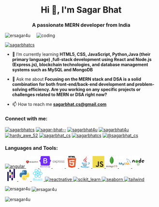 <h1 align="center">Hi 👋, I'm Sagar Bhat</h1>
<h3 align="center">A passionate MERN developer from India</h3>
<img align="right" alt="coding" width="400" src="https://www.google.com/imgres?q=github%20animated%20coding%20gif&imgurl=https%3A%2F%2Fraw.githubusercontent.com%2Fpunitkmryh%2Fpunitkmryh%2Fmaster%2FDeveloper.gif&imgrefurl=https%3A%2F%2Fgithub.com%2FSiddheshShinde-tech%2FSiddheshShinde-tech&docid=DGJw4GBn1VHItM&tbnid=zhjSEq0Xd_DH7M&vet=12ahUKEwjvgMX4jpOJAxW2p1YBHenyOV8QM3oECGYQAA..i&w=680&h=428&hcb=2&ved=2ahUKEwjvgMX4jpOJAxW2p1YBHenyOV8QM3oECGYQAA![image](https://github.com/user-attachments/assets/9cc60cbf-b342-42d8-a065-9008c01dc787)
">


<p align="left"> <img src="https://komarev.com/ghpvc/?username=ersagar4u&label=Profile%20views&color=0e75b6&style=flat" alt="ersagar4u" /> </p>

<p align="left"> <a href="https://twitter.com/sagarbhatcs" target="blank"><img src="https://img.shields.io/twitter/follow/sagarbhatcs?logo=twitter&style=for-the-badge" alt="sagarbhatcs" /></a> </p>

- 🌱 I’m currently learning **HTML5, CSS, JavaScript, Python,Java (their primary language) ,full-stack development using React and Node.js (Express.js), blockchain technologies, and database management systems such as MySQL and MongoDB**

- 💬 Ask me about **Focusing on the MERN stack and DSA is a solid combination for both front-end/back-end development and problem-solving efficiency. Are you working on any specific projects or challenges related to MERN or DSA right now?**

- 📫 How to reach me **sagarbhat.cs@gmail.com**

<h3 align="left">Connect with me:</h3>
<p align="left">
<a href="https://twitter.com/sagarbhatcs" target="blank"><img align="center" src="https://raw.githubusercontent.com/rahuldkjain/github-profile-readme-generator/master/src/images/icons/Social/twitter.svg" alt="sagarbhatcs" height="30" width="40" /></a>
<a href="https://linkedin.com/in/sagar-bhat--" target="blank"><img align="center" src="https://raw.githubusercontent.com/rahuldkjain/github-profile-readme-generator/master/src/images/icons/Social/linked-in-alt.svg" alt="sagar-bhat--" height="30" width="40" /></a>
<a href="https://stackoverflow.com/users/sagarbhat4u" target="blank"><img align="center" src="https://raw.githubusercontent.com/rahuldkjain/github-profile-readme-generator/master/src/images/icons/Social/stack-overflow.svg" alt="sagarbhat4u" height="30" width="40" /></a>
<a href="https://instagram.com/sagarbhat4u" target="blank"><img align="center" src="https://raw.githubusercontent.com/rahuldkjain/github-profile-readme-generator/master/src/images/icons/Social/instagram.svg" alt="sagarbhat4u" height="30" width="40" /></a>
<a href="https://www.codechef.com/users/hardy_awe_52" target="blank"><img align="center" src="https://cdn.jsdelivr.net/npm/simple-icons@3.1.0/icons/codechef.svg" alt="hardy_awe_52" height="30" width="40" /></a>
<a href="https://www.hackerrank.com/sagarbhat_cs" target="blank"><img align="center" src="https://raw.githubusercontent.com/rahuldkjain/github-profile-readme-generator/master/src/images/icons/Social/hackerrank.svg" alt="sagarbhat_cs" height="30" width="40" /></a>
<a href="https://www.leetcode.com/sagarbhatcs" target="blank"><img align="center" src="https://raw.githubusercontent.com/rahuldkjain/github-profile-readme-generator/master/src/images/icons/Social/leet-code.svg" alt="sagarbhatcs" height="30" width="40" /></a>
<a href="https://www.hackerearth.com/@sagarbhat_cs" target="blank"><img align="center" src="https://raw.githubusercontent.com/rahuldkjain/github-profile-readme-generator/master/src/images/icons/Social/hackerearth.svg" alt="@sagarbhat_cs" height="30" width="40" /></a>
</p>

<h3 align="left">Languages and Tools:</h3>
<p align="left"> <a href="https://angular.io" target="_blank" rel="noreferrer"> <img src="https://angular.io/assets/images/logos/angular/angular.svg" alt="angular" width="40" height="40"/> </a> <a href="https://angular.io" target="_blank" rel="noreferrer"> <img src="https://raw.githubusercontent.com/devicons/devicon/master/icons/angularjs/angularjs-original-wordmark.svg" alt="angularjs" width="40" height="40"/> </a> <a href="https://getbootstrap.com" target="_blank" rel="noreferrer"> <img src="https://raw.githubusercontent.com/devicons/devicon/master/icons/bootstrap/bootstrap-plain-wordmark.svg" alt="bootstrap" width="40" height="40"/> </a> <a href="https://expressjs.com" target="_blank" rel="noreferrer"> <img src="https://raw.githubusercontent.com/devicons/devicon/master/icons/express/express-original-wordmark.svg" alt="express" width="40" height="40"/> </a> <a href="https://www.w3.org/html/" target="_blank" rel="noreferrer"> <img src="https://raw.githubusercontent.com/devicons/devicon/master/icons/html5/html5-original-wordmark.svg" alt="html5" width="40" height="40"/> </a> <a href="https://www.java.com" target="_blank" rel="noreferrer"> <img src="https://raw.githubusercontent.com/devicons/devicon/master/icons/java/java-original.svg" alt="java" width="40" height="40"/> </a> <a href="https://developer.mozilla.org/en-US/docs/Web/JavaScript" target="_blank" rel="noreferrer"> <img src="https://raw.githubusercontent.com/devicons/devicon/master/icons/javascript/javascript-original.svg" alt="javascript" width="40" height="40"/> </a> <a href="https://www.mongodb.com/" target="_blank" rel="noreferrer"> <img src="https://raw.githubusercontent.com/devicons/devicon/master/icons/mongodb/mongodb-original-wordmark.svg" alt="mongodb" width="40" height="40"/> </a> <a href="https://www.mysql.com/" target="_blank" rel="noreferrer"> <img src="https://raw.githubusercontent.com/devicons/devicon/master/icons/mysql/mysql-original-wordmark.svg" alt="mysql" width="40" height="40"/> </a> <a href="https://nodejs.org" target="_blank" rel="noreferrer"> <img src="https://raw.githubusercontent.com/devicons/devicon/master/icons/nodejs/nodejs-original-wordmark.svg" alt="nodejs" width="40" height="40"/> </a> <a href="https://pandas.pydata.org/" target="_blank" rel="noreferrer"> <img src="https://raw.githubusercontent.com/devicons/devicon/2ae2a900d2f041da66e950e4d48052658d850630/icons/pandas/pandas-original.svg" alt="pandas" width="40" height="40"/> </a> <a href="https://www.python.org" target="_blank" rel="noreferrer"> <img src="https://raw.githubusercontent.com/devicons/devicon/master/icons/python/python-original.svg" alt="python" width="40" height="40"/> </a> <a href="https://reactjs.org/" target="_blank" rel="noreferrer"> <img src="https://raw.githubusercontent.com/devicons/devicon/master/icons/react/react-original-wordmark.svg" alt="react" width="40" height="40"/> </a> <a href="https://reactnative.dev/" target="_blank" rel="noreferrer"> <img src="https://reactnative.dev/img/header_logo.svg" alt="reactnative" width="40" height="40"/> </a> <a href="https://scikit-learn.org/" target="_blank" rel="noreferrer"> <img src="https://upload.wikimedia.org/wikipedia/commons/0/05/Scikit_learn_logo_small.svg" alt="scikit_learn" width="40" height="40"/> </a> <a href="https://seaborn.pydata.org/" target="_blank" rel="noreferrer"> <img src="https://seaborn.pydata.org/_images/logo-mark-lightbg.svg" alt="seaborn" width="40" height="40"/> </a> <a href="https://tailwindcss.com/" target="_blank" rel="noreferrer"> <img src="https://www.vectorlogo.zone/logos/tailwindcss/tailwindcss-icon.svg" alt="tailwind" width="40" height="40"/> </a> </p>

<p><img align="left" src="https://github-readme-stats.vercel.app/api/top-langs?username=ersagar4u&show_icons=true&locale=en&layout=compact" alt="ersagar4u" /></p>

<p>&nbsp;<img align="center" src="https://github-readme-stats.vercel.app/api?username=ersagar4u&show_icons=true&locale=en" alt="ersagar4u" /></p>

<p><img align="center" src="https://github-readme-streak-stats.herokuapp.com/?user=ersagar4u&" alt="ersagar4u" /></p>


